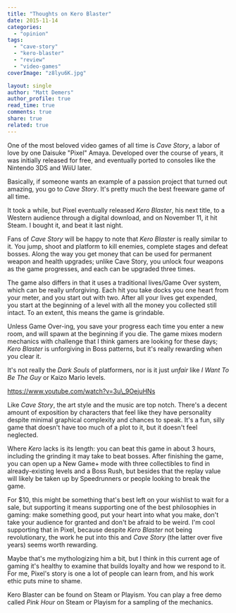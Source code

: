 ```yaml
---
title: "Thoughts on Kero Blaster"
date: 2015-11-14
categories: 
  - "opinion"
tags: 
  - "cave-story"
  - "kero-blaster"
  - "review"
  - "video-games"
coverImage: "z8lyu6K.jpg"

layout: single
author: "Matt Demers"
author_profile: true
read_time: true
comments: true
share: true
related: true
---
```


One of the most beloved video games of all time is _Cave Story_, a labor of love by one Daisuke "Pixel" Amaya. Developed over the course of years, it was initially released for free, and eventually ported to consoles like the Nintendo 3DS and WiiU later.

Basically, if someone wants an example of a passion project that turned out amazing, you go to _Cave Story_. It's pretty much the best freeware game of all time.

It took a while, but Pixel eventually released _Kero Blaster_, his next title, to a Western audience through a digital download, and on November 11, it hit Steam. I bought it, and beat it last night.

Fans of _Cave Story_ will be happy to note that _Kero Blaster_ is really similar to it. You jump, shoot and platform to kill enemies, complete stages and defeat bosses. Along the way you get money that can be used for permanent weapon and health upgrades; unlike Cave Story, you unlock four weapons as the game progresses, and each can be upgraded three times.

The game also differs in that it uses a traditional lives/Game Over system, which can be really unforgiving. Each hit you take docks you one heart from your meter, and you start out with two. After all your lives get expended, you start at the beginning of a level with all the money you collected still intact. To an extent, this means the game is grindable.

Unless Game Over-ing, you save your progress each time you enter a new room, and will spawn at the beginning if you die. The game mixes modern mechanics with challenge that I think gamers are looking for these days; _Kero Blaster_ is unforgiving in Boss patterns, but it's really rewarding when you clear it.

It's not really the _Dark Souls_ of platformers, nor is it just _unfair_ like _I Want To Be The Guy_ or Kaizo Mario levels.

https://www.youtube.com/watch?v=3u\_9OejuHNs

Like _Cave Story_, the art style and the music are top notch. There's a decent amount of exposition by characters that feel like they have personality despite minimal graphical complexity and chances to speak. It's a fun, silly game that doesn't have too much of a plot to it, but it doesn't feel neglected.

Where _Kero_ lacks is its length: you can beat this game in about 3 hours, including the grinding it may take to beat bosses. After finishing the game, you can open up a New Game+ mode with three collectibles to find in already-existing levels and a Boss Rush, but besides that the replay value will likely be taken up by Speedrunners or people looking to break the game.

For $10, this might be something that's best left on your wishlist to wait for a sale, but supporting it means supporting one of the best philosophies in gaming: make something good, put your heart into what you make, don't take your audience for granted and don't be afraid to be weird. I'm cool supporting that in Pixel, because despite _Kero Blaster_ not being revolutionary, the work he put into this and _Cave Story_ (the latter over five years) seems worth rewarding.

Maybe that's me mythologizing him a bit, but I think in this current age of gaming it's healthy to examine that builds loyalty and how we respond to it. For me, Pixel's story is one a lot of people can learn from, and his work ethic puts mine to shame.

Kero Blaster can be found on Steam or Playism. You can play a free demo called _Pink Hour_ on Steam or Playism for a sampling of the mechanics.
